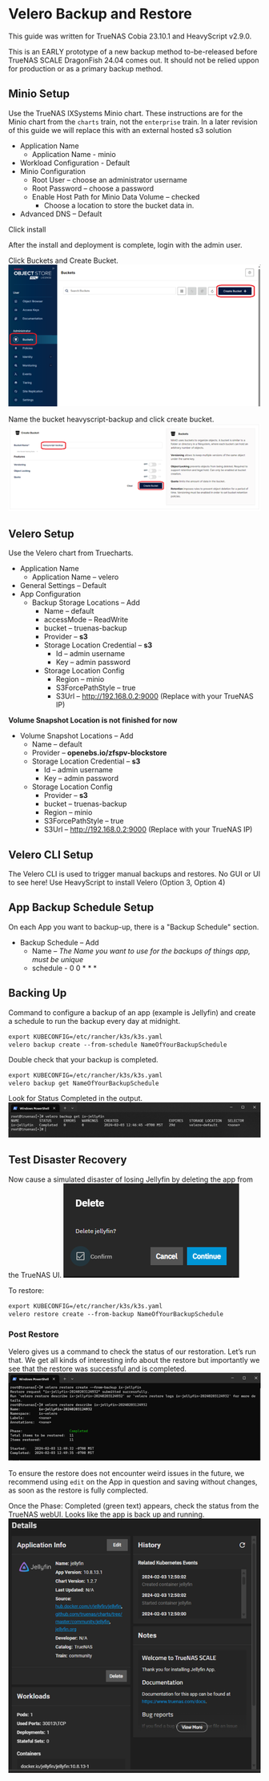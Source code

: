 # Velero Backup and Restore

This guide was written for TrueNAS Cobia 23.10.1 and HeavyScript v2.9.0.

This is an EARLY prototype of a new backup method to-be-released before TrueNAS SCALE DragonFish 24.04 comes out.
It should not be relied uppon for production or as a primary backup method.

## Minio Setup

Use the TrueNAS IXSystems Minio chart.
These instructions are for the Minio chart from the `charts` train, not the `enterprise` train.
In a later revision of this guide we will replace this with an external hosted s3 solution

* Application Name
  - Application Name - minio
* Workload Configuration - Default
* Minio Configuration
  - Root User – choose an administrator username
  - Root Password – choose a password
  - Enable Host Path for Minio Data Volume – checked
    - Choose a location to store the bucket data in.
* Advanced DNS – Default

Click install

After the install and deployment is complete, login with the admin user.

Click Buckets and Create Bucket.
![Minio Create Bucket Step 1](img/velero-minio-create-bucket.png)

Name the bucket heavyscript-backup and click create bucket.
![Minio Create Bucket Step 2](img/velero-minio-create-bucket-2.png)

## Velero Setup

Use the Velero chart from Truecharts.

- Application Name
  - Application Name – velero
- General Settings – Default
- App Configuration
  - Backup Storage Locations – Add
    - Name – default
    - accessMode – ReadWrite
    - bucket – truenas-backup
    - Provider – **s3**
    - Storage Location Credential – **s3**
      - Id – admin username
      - Key – admin password
    - Storage Location Config
      - Region – minio
      - S3ForcePathStyle – true
      - S3Url – http://192.168.0.2:9000 (Replace with your TrueNAS IP)

**Volume Snapshot Location is not finished for now**
  - Volume Snapshot Locations – Add
    - Name – default
    - Provider – **openebs.io/zfspv-blockstore**
    - Storage Location Credential – **s3**
      - Id – admin username
      - Key – admin password
    - Storage Location Config
      - Provider – **s3**
      - bucket – truenas-backup
      - Region – minio
      - S3ForcePathStyle – true
      - S3Url – http://192.168.0.2:9000 (Replace with your TrueNAS IP)

## Velero CLI Setup

The Velero CLI is used to trigger manual backups and restores.
No GUI or UI to see here! Use HeavyScript to install Velero (Option 3, Option 4)

## App Backup Schedule Setup

On each App you want to backup-up, there is a "Backup Schedule" section.

  - Backup Schedule – Add
    - Name – *The Name you want to use for the backups of things app, must be unique*
    - schedule - 0 0 * * *

## Backing Up

Command to configure a backup of an app (example is Jellyfin) and create a schedule to run the backup every day at midnight.

```
export KUBECONFIG=/etc/rancher/k3s/k3s.yaml
velero backup create --from-schedule NameOfYourBackupSchedule
```

Double check that your backup is completed.

```
export KUBECONFIG=/etc/rancher/k3s/k3s.yaml
velero backup get NameOfYourBackupSchedule
```

Look for Status Completed in the output.
![Velero Verify Backup](img/velero-backup-verify.png)

## Test Disaster Recovery

Now cause a simulated disaster of losing Jellyfin by deleting the app from the TrueNAS UI.
![Create Disaster](img/velero-create-disaster.png)

To restore:

```
export KUBECONFIG=/etc/rancher/k3s/k3s.yaml
velero restore create --from-backup NameOfYourBackupSchedule
```

### Post Restore

Velero gives us a command to check the status of our restoration. Let’s run that. We get all kinds of interesting info about the restore but importantly we see that the restore was successful and is completed.
![Velero Restore](img/velero-restore.png)

To ensure the restore does not encounter weird issues in the future, we recommend using `edit` on the App in question and saving without changes, as soon as the restore is fully complected.

Once the Phase: Completed (green text) appears, check the status from the TrueNAS webUI. Looks like the app is back up and running.
![Velero Complete](img/velero-complete.png)
